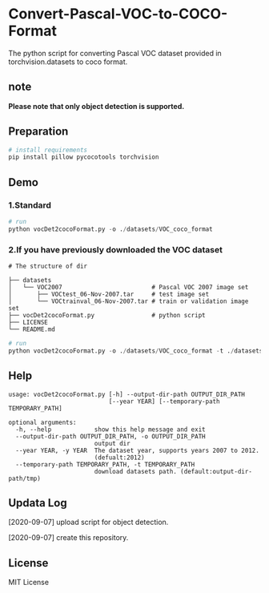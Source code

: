 # Convert-Pascal-VOC-to-COCO-Format

The python script for converting Pascal VOC dataset provided in
torchvision.datasets to coco format.

## note

**Please note that only object detection is supported.**

## Preparation

```python
# install requirements
pip install pillow pycocotools torchvision
```

## Demo

### 1.Standard

```python
# run
python vocDet2cocoFormat.py -o ./datasets/VOC_coco_format
```

### 2.If you have previously downloaded the VOC dataset

```shell
# The structure of dir

├── datasets
│   └── VOC2007                         # Pascal VOC 2007 image set
│       ├── VOCtest_06-Nov-2007.tar     # test image set
│       └── VOCtrainval_06-Nov-2007.tar # train or validation image set
├── vocDet2cocoFormat.py                # python script
├── LICENSE
└── README.md
```

```python
# run
python vocDet2cocoFormat.py -o ./datasets/VOC_coco_format -t ./datasets/VOC2007 -y 2007
```

## Help

```shell
usage: vocDet2cocoFormat.py [-h] --output-dir-path OUTPUT_DIR_PATH
                            [--year YEAR] [--temporary-path TEMPORARY_PATH]

optional arguments:
  -h, --help            show this help message and exit
  --output-dir-path OUTPUT_DIR_PATH, -o OUTPUT_DIR_PATH
                        output dir
  --year YEAR, -y YEAR  The dataset year, supports years 2007 to 2012.
                        (defualt:2012)
  --temporary-path TEMPORARY_PATH, -t TEMPORARY_PATH
                        download datasets path. (default:output-dir-path/tmp)
```

## Updata Log

[2020-09-07] upload script for object detection.

[2020-09-07] create this repository.

## License

MIT License

